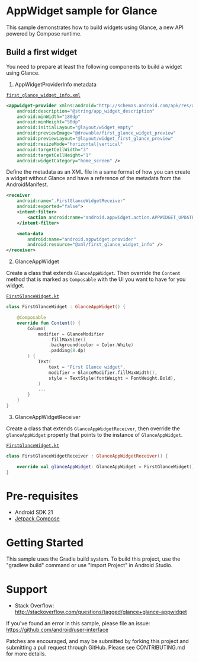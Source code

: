 
# AppWidget sample for Glance

This sample demonstrates how to build widgets using Glance, a new API powered by Compose runtime.

## Build a first widget

You need to prepare at least the following components to build a widget using Glance.

1. AppWidgetProviderInfo metadata

[`first_glance_widget_info.xml`](src/main/res/xml/first_glance_widget_info.xml)
```xml
<appwidget-provider xmlns:android="http://schemas.android.com/apk/res/android"
    android:description="@string/app_widget_description"
    android:minWidth="180dp"
    android:minHeight="50dp"
    android:initialLayout="@layout/widget_empty"
    android:previewImage="@drawable/first_glance_widget_preview"
    android:previewLayout="@layout/widget_first_glance_preview"
    android:resizeMode="horizontal|vertical"
    android:targetCellWidth="3"
    android:targetCellHeight="1"
    android:widgetCategory="home_screen" />
```

Define the metadata as an XML file in a same format of how you can create a widget without Glance
and have a reference of the metadata from the AndroidManifest.

```xml
<receiver
    android:name=".FirstGlanceWidgetReceiver"
    android:exported="false">
    <intent-filter>
        <action android:name="android.appwidget.action.APPWIDGET_UPDATE" />
    </intent-filter>

    <meta-data
        android:name="android.appwidget.provider"
        android:resource="@xml/first_glance_widget_info" />
</receiver>
```

2. GlanceAppWidget

Create a class that extends `GlanceAppWidget`. Then override the `Content` method that is marked as
`Composable` with the UI you want to have for you widget. 

[`FirstGlanceWidget.kt`](src/main/java/com/example/android/glancewidget/FirstGlanceWidget.kt\#L46)
```kotlin
class FirstGlanceWidget : GlanceAppWidget() {

    @Composable
    override fun Content() {
        Column(
            modifier = GlanceModifier
                .fillMaxSize()
                .background(color = Color.White)
                .padding(8.dp)
        ) {
            Text(
                text = "First Glance widget",
                modifier = GlanceModifier.fillMaxWidth(),
                style = TextStyle(fontWeight = FontWeight.Bold),
            )
            ... 
        }
    }
}
```

3. GlanceAppWidgetReceiver

Create a class that extends `GlanceAppWidgetReceiver`, then override the `glanceAppWidget` property
that points to the instance of `GlanceAppWidget`.

[`FirstGlanceWidget.kt`](src/main/java/com/example/android/glancewidget/FirstGlanceWidget.kt\#L38)
```kotlin
class FirstGlanceWidgetReceiver : GlanceAppWidgetReceiver() {

    override val glanceAppWidget: GlanceAppWidget = FirstGlanceWidget()
}
```


# Pre-requisites

* Android SDK 21
* [Jetpack Compose](https://developer.android.com/jetpack/compose/interop/adding#setup)

# Getting Started

This sample uses the Gradle build system. To build this project, use the
"gradlew build" command or use "Import Project" in Android Studio.

# Support

- Stack Overflow: http://stackoverflow.com/questions/tagged/glance+glance-appwidget

If you've found an error in this sample, please file an issue:
https://github.com/android/user-interface

Patches are encouraged, and may be submitted by forking this project and
submitting a pull request through GitHub. Please see CONTRIBUTING.md for more details.

